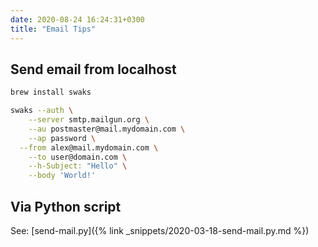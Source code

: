 ```yaml
---
date: 2020-08-24 16:24:31+0300
title: "Email Tips"
---
```


## Send email from localhost

```sh
brew install swaks
```

```sh
swaks --auth \
	--server smtp.mailgun.org \
	--au postmaster@mail.mydomain.com \
	--ap password \
  --from alex@mail.mydomain.com \
	--to user@domain.com \
	--h-Subject: "Hello" \
	--body 'World!'
```

## Via Python script

See: [send-mail.py]({% link _snippets/2020-03-18-send-mail.py.md %})
